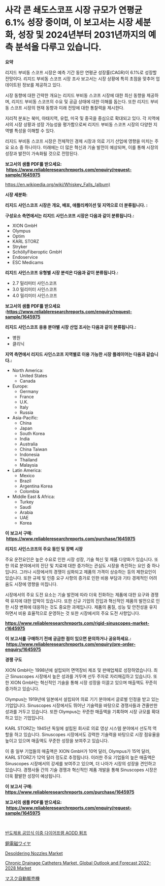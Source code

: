 <p><h1>사각 콘 쇄도스코프 시장 규모가 연평균 6.1% 성장 중이며, 이 보고서는 시장 세분화, 성장 및 2024년부터 2031년까지의 예측 분석을 다루고 있습니다.</h1></p><p><strong>요약</strong></p>
<p><p>리지드 부비동 스코프 시장은 예측 기간 동안 연평균 성장률(CAGR)이 6.1%로 성장할 전망이다. 리지드 부비동 스코프 시장 조사 보고서는 시장 상황에 특히 초점을 맞추어 업데이트된 정보를 제공하고 있다.</p><p>시장 동향에 대한 간략한 개요는 리지드 부비동 스코프 시장에 대한 최신 동향을 제공하며, 리지드 부비동 스코프의 수요 및 공급 상태에 대한 이해를 돕는다. 또한 리지드 부비동 스코프 시장의 현재 동향과 미래 전망에 대한 통찰력을 제시한다.</p><p>지리적 분포는 북미, 아태지역, 유럽, 미국 및 중국을 중심으로 확대되고 있다. 각 지역에서의 시장 상황과 성장 가능성을 평가함으로써 리지드 부비동 스코프 시장의 다양한 지역별 특성을 이해할 수 있다.</p><p>리지드 부비동 스코프 시장은 전체적인 경제 시장과 의료 기기 산업에 영향을 미치는 주요 요소 중 하나이다. 미래에는 더 많은 혁신과 기술 발전이 예상되며, 이를 통해 시장의 성장과 발전이 가속화될 것으로 전망된다.</p></p>
<p><strong>보고서의 샘플 PDF를 받으세요: &nbsp;<a href="https://www.reliableresearchreports.com/enquiry/request-sample/1645975">https://www.reliableresearchreports.com/enquiry/request-sample/1645975</a></strong></p>
<p><a href="https://en.wikipedia.org/wiki/Whiskey_Falls_(album)">https://en.wikipedia.org/wiki/Whiskey_Falls_(album)</a></p>
<p><strong>시장 세분화:</strong></p>
<p><strong> 리지드 사인스코프 시장은 개요, 배포, 애플리케이션 및 지역으로 더 분류됩니다. :</strong></p>
<p><strong>구성요소 측면에서는 리지드 사인스코프 시장은 다음과 같이 분류됩니다.:</strong></p>
<p><ul><li>XION GmbH</li><li>Olympus</li><li>Optim</li><li>KARL STORZ</li><li>Stryker</li><li>SchöllyFiberoptic GmbH</li><li>Endoservice</li><li>ESC Medicams</li></ul></p>
<p><strong> 리지드 사인스코프 유형별 시장 분석은 다음과 같이 분류됩니다.:</strong></p>
<p><ul><li>2.7 밀리미터 사인스코프</li><li>3.0 밀리미터 사인스코프</li><li>4.0 밀리미터 사인스코프</li></ul></p>
<p><strong>보고서의 샘플 PDF를 받으세요 :<a href="https://www.reliableresearchreports.com/enquiry/request-sample/1645975">https://www.reliableresearchreports.com/enquiry/request-sample/1645975</a></strong></p>
<p><strong> 리지드 사인스코프 응용 분야별 시장 산업 조사는 다음과 같이 분류됩니다.:</strong></p>
<p><ul><li>병원</li><li>클리닉</li></ul></p>
<p><strong>지역 측면에서 리지드 사인스코프 지역별로 이용 가능한 시장 플레이어는 다음과 같습니다.:</strong></p>
<p><ul>
    <li>
        North America:
        <ul>
            <li>United States</li>
            <li>Canada</li>
        </ul>
    </li>
    <li>
        Europe:
        <ul>
            <li>Germany</li>
            <li>France</li>
            <li>U.K.</li>
            <li>Italy</li>
            <li>Russia</li>
        </ul>
    </li>
    <li>
        Asia-Pacific:
        <ul>
            <li>China</li>
            <li>Japan</li>
            <li>South Korea</li>
            <li>India</li>
            <li>Australia</li>
            <li>China Taiwan</li>
            <li>Indonesia</li>
            <li>Thailand</li>
            <li>Malaysia</li>
        </ul>
    </li>
    <li>
        Latin America:
        <ul>
            <li>Mexico</li>
            <li>Brazil</li>
            <li>Argentina Korea</li>
            <li>Colombia</li>
        </ul>
    </li>
    <li>
        Middle East & Africa:
        <ul>
            <li>Turkey</li>
            <li>Saudi</li>
            <li>Arabia</li>
            <li>UAE</li>
            <li>Korea</li>
        </ul>
    </li>
    </ul></p>
<p><strong>이 보고서 구매: &nbsp;<a href="https://www.reliableresearchreports.com/purchase/1645975">https://www.reliableresearchreports.com/purchase/1645975</a></strong></p>
<p><strong>리지드 사인스코프의 주요 동인 및 장벽 시장</strong></p>
<p><p>주요 운전요인은 높은 수요로 인한 시장 성장, 기술 혁신 및 제품 다양화가 있습니다. 또한 의료 분야에서의 진단 및 치료에 대한 증가하는 관심도 시장을 촉진하는 요인 중 하나입니다. 그러나 시장에서의 경쟁이 심화되고 제품의 가격이 상승하는 등의 제한요인이 있습니다. 또한 규제 및 인증 요구 사항의 증가로 인한 비용 부담과 기타 경제적인 어려움도 시장에 영향을 미칩니다.</p><p>시장에서의 주요 도전 요소는 기술 발전에 따라 더욱 진화하는 제품에 대한 요구와 경쟁력 유지에 대한 압박이 있습니다. 또한 신규 기업의 진입과 혁신적인 제품의 발전으로 인한 시장 변화에 대응하는 것도 중요한 과제입니다. 제품의 품질, 성능 및 안전성을 유지하면서 비용 효율적으로 운영하는 것 또한 시장에서의 주요 도전 사항입니다.</p></p>
<p><strong><a href="https://www.reliableresearchreports.com/rigid-sinuscopes-market-r1645975">https://www.reliableresearchreports.com/rigid-sinuscopes-market-r1645975</a></strong></p>
<p><strong>이 보고서를 구매하기 전에 궁금한 점이 있으면 문의하거나 공유하세요.: &nbsp;<a href="https://www.reliableresearchreports.com/enquiry/pre-order-enquiry/1645975">https://www.reliableresearchreports.com/enquiry/pre-order-enquiry/1645975</a></strong></p>
<p><strong>경쟁 구도</strong></p>
<p><p>XION GmbH는 1998년에 설립되어 면역장비 제조 및 판매업체로 성장하였습니다. 최근 Sinuscopes 시장에서 높은 성과를 거두며 선두 주자로 자리매김하고 있습니다. 또한 XION GmbH는 혁신적인 기술을 통해 시장 성장을 이끌고 있으며 매출액도 꾸준히 증가하고 있습니다.</p><p>Olympus는 1919년에 일본에서 설립되어 의료 기기 분야에서 글로벌 인정을 받고 있는 기업입니다. Sinuscopes 시장에서도 뛰어난 기술력을 바탕으로 경쟁사들과 견줄만한 성과를 거두고 있습니다. 또한 Olympus는 꾸준한 매출액을 기록하며 시장 규모를 확대하고 있는 기업입니다.</p><p>KARL STORZ는 1945년 독일에 설립된 회사로 의료 영상 시스템 분야에서 선도적 역할을 하고 있습니다. Sinuscopes 시장에서도 강력한 기술력을 바탕으로 시장 점유율을 높이고 있으며 매출액도 꾸준한 성장을 보여주고 있습니다.</p><p>이 중 일부 기업들의 매출액은 XION GmbH가 10억 달러, Olympus가 15억 달러, KARL STORZ가 12억 달러 정도로 추정됩니다. 이러한 주요 기업들의 높은 매출액은 Sinuscopes 시장에서의 강세를 보여주고 있으며, 더 나아가 시장의 성장을 견인하고 있습니다. 경쟁사들 간의 기술 경쟁과 혁신적인 제품 개발을 통해 Sinuscopes 시장은 더욱 활발한 성장이 예상됩니다.</p></p>
<p><strong>이 보고서 구매: &nbsp; <a href="https://www.reliableresearchreports.com/purchase/1645975">https://www.reliableresearchreports.com/purchase/1645975</a></strong></p>
<p><strong>보고서의 샘플 PDF를 받으세요: &nbsp;<a href="https://www.reliableresearchreports.com/enquiry/request-sample/1645975">https://www.reliableresearchreports.com/enquiry/request-sample/1645975</a></strong><strong></strong></p>
<p>&nbsp;</p>
<p><p><a href="https://github.com/PercyHagernes9778/Market-Research-Report-List-2/blob/main/9188658177076.md">반도체용 공압식 이중 다이어프램 AODD 펌프</a></p><p><a href="https://github.com/DanykaKilback/Market-Research-Report-List-1/blob/main/4709658164164.md">銅電磁ワイヤ</a></p><p><a href="https://github.com/phuonganhit041011/Market-Research-Report-List-1/blob/main/desoldering-nozzles-market.md">Desoldering Nozzles Market</a></p><p><a href="https://www.linkedin.com/pulse/chronic-drainage-catheters-market-global-outlook-forecast-s4rcf?trackingId=32oqUUdjqenFtE%2B0lu0dPg%3D%3D">Chronic Drainage Catheters Market, Global Outlook and Forecast 2022-2028 Market</a></p><p><a href="https://github.com/RandallRunte2023/Market-Research-Report-List-1/blob/main/8825667164163.md">マスク自動販売機</a></p></p>